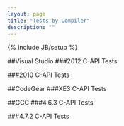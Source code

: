 ```yaml
---
layout: page
title: "Tests by Compiler"
description: ""
---
```

{% include JB/setup %}

##Visual Studio
###2012
C-API Tests

###2010
C-API Tests

##CodeGear
###XE3
C-API Tests

##GCC
###4.6.3
C-API Tests

###4.7.2
C-API Tests

